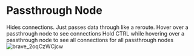 # Passthrough Node
Hides connections. Just passes data through like a reroute.
Hover over a passthrough node to see connections
Hold CTRL while hovering over a passthrough node to see all connections for all passthrough nodes
![brave_2oqCzWCjcw](https://github.com/user-attachments/assets/26858a1e-09d2-4afd-8453-781899a8620b)
